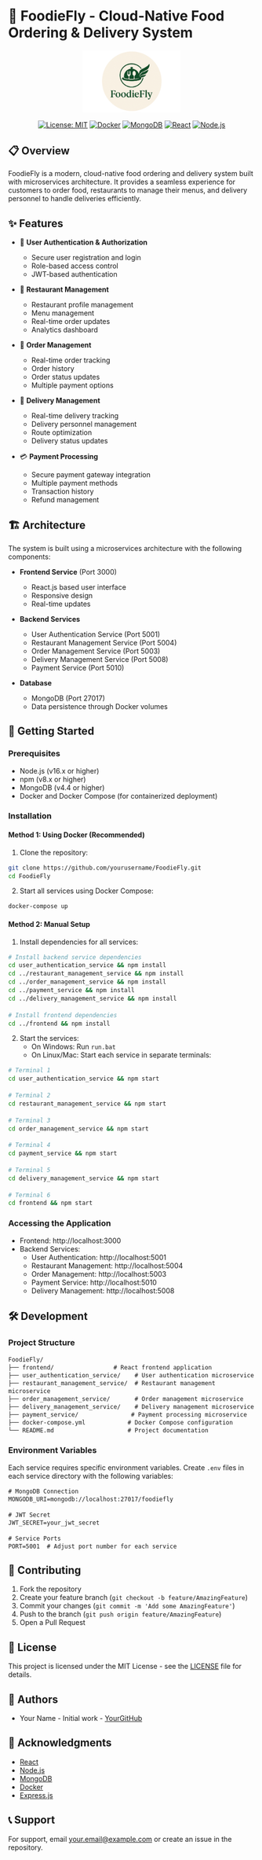 # 🍔 FoodieFly - Cloud-Native Food Ordering & Delivery System

<div align="center">
  <img src="frontend/src/images/logo.png" alt="FoodieFly Logo" width="200"/>
  
  [![License: MIT](https://img.shields.io/badge/License-MIT-yellow.svg)](https://opensource.org/licenses/MIT)
  [![Docker](https://img.shields.io/badge/Docker-Enabled-blue)](https://www.docker.com/)
  [![MongoDB](https://img.shields.io/badge/MongoDB-4.4-green)](https://www.mongodb.com/)
  [![React](https://img.shields.io/badge/React-18.2-blue)](https://reactjs.org/)
  [![Node.js](https://img.shields.io/badge/Node.js-16.x-green)](https://nodejs.org/)
</div>

## 📋 Overview

FoodieFly is a modern, cloud-native food ordering and delivery system built with microservices architecture. It provides a seamless experience for customers to order food, restaurants to manage their menus, and delivery personnel to handle deliveries efficiently.

## ✨ Features

- 🔐 **User Authentication & Authorization**
  - Secure user registration and login
  - Role-based access control
  - JWT-based authentication

- 🏪 **Restaurant Management**
  - Restaurant profile management
  - Menu management
  - Real-time order updates
  - Analytics dashboard

- 🛒 **Order Management**
  - Real-time order tracking
  - Order history
  - Order status updates
  - Multiple payment options

- 🚚 **Delivery Management**
  - Real-time delivery tracking
  - Delivery personnel management
  - Route optimization
  - Delivery status updates

- 💳 **Payment Processing**
  - Secure payment gateway integration
  - Multiple payment methods
  - Transaction history
  - Refund management

## 🏗️ Architecture

The system is built using a microservices architecture with the following components:

- **Frontend Service** (Port 3000)
  - React.js based user interface
  - Responsive design
  - Real-time updates

- **Backend Services**
  - User Authentication Service (Port 5001)
  - Restaurant Management Service (Port 5004)
  - Order Management Service (Port 5003)
  - Delivery Management Service (Port 5008)
  - Payment Service (Port 5010)

- **Database**
  - MongoDB (Port 27017)
  - Data persistence through Docker volumes

## 🚀 Getting Started

### Prerequisites

- Node.js (v16.x or higher)
- npm (v8.x or higher)
- MongoDB (v4.4 or higher)
- Docker and Docker Compose (for containerized deployment)

### Installation

#### Method 1: Using Docker (Recommended)

1. Clone the repository:
```bash
git clone https://github.com/yourusername/FoodieFly.git
cd FoodieFly
```

2. Start all services using Docker Compose:
```bash
docker-compose up
```

#### Method 2: Manual Setup

1. Install dependencies for all services:
```bash
# Install backend service dependencies
cd user_authentication_service && npm install
cd ../restaurant_management_service && npm install
cd ../order_management_service && npm install
cd ../payment_service && npm install
cd ../delivery_management_service && npm install

# Install frontend dependencies
cd ../frontend && npm install
```

2. Start the services:
   - On Windows: Run `run.bat`
   - On Linux/Mac: Start each service in separate terminals:
```bash
# Terminal 1
cd user_authentication_service && npm start

# Terminal 2
cd restaurant_management_service && npm start

# Terminal 3
cd order_management_service && npm start

# Terminal 4
cd payment_service && npm start

# Terminal 5
cd delivery_management_service && npm start

# Terminal 6
cd frontend && npm start
```

### Accessing the Application

- Frontend: http://localhost:3000
- Backend Services:
  - User Authentication: http://localhost:5001
  - Restaurant Management: http://localhost:5004
  - Order Management: http://localhost:5003
  - Payment Service: http://localhost:5010
  - Delivery Management: http://localhost:5008

## 🛠️ Development

### Project Structure
```
FoodieFly/
├── frontend/                 # React frontend application
├── user_authentication_service/    # User authentication microservice
├── restaurant_management_service/  # Restaurant management microservice
├── order_management_service/       # Order management microservice
├── delivery_management_service/    # Delivery management microservice
├── payment_service/               # Payment processing microservice
├── docker-compose.yml            # Docker Compose configuration
└── README.md                     # Project documentation
```

### Environment Variables

Each service requires specific environment variables. Create `.env` files in each service directory with the following variables:

```env
# MongoDB Connection
MONGODB_URI=mongodb://localhost:27017/foodiefly

# JWT Secret
JWT_SECRET=your_jwt_secret

# Service Ports
PORT=5001  # Adjust port number for each service
```

## 🤝 Contributing

1. Fork the repository
2. Create your feature branch (`git checkout -b feature/AmazingFeature`)
3. Commit your changes (`git commit -m 'Add some AmazingFeature'`)
4. Push to the branch (`git push origin feature/AmazingFeature`)
5. Open a Pull Request

## 📝 License

This project is licensed under the MIT License - see the [LICENSE](LICENSE) file for details.

## 👥 Authors

- Your Name - Initial work - [YourGitHub](https://github.com/yourusername)

## 🙏 Acknowledgments

- [React](https://reactjs.org/)
- [Node.js](https://nodejs.org/)
- [MongoDB](https://www.mongodb.com/)
- [Docker](https://www.docker.com/)
- [Express.js](https://expressjs.com/)

## 📞 Support

For support, email your.email@example.com or create an issue in the repository.